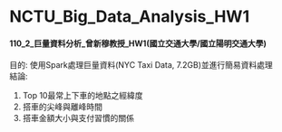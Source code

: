 # NCTU_Big_Data_Analysis_HW1
#### 110_2_巨量資料分析_曾新穆教授_HW1(國立交通大學/國立陽明交通大學)
目的: 使用Spark處理巨量資料(NYC Taxi Data, 7.2GB)並進行簡易資料處理  
結論:  
1. Top 10最常上下車的地點之經緯度
2. 搭車的尖峰與離峰時間
3. 搭車金額大小與支付習慣的關係

